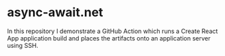 # async-await.net

In this repository I demonstrate a GitHub Action which runs a Create React App
application build and places the artifacts onto an application server using SSH.
